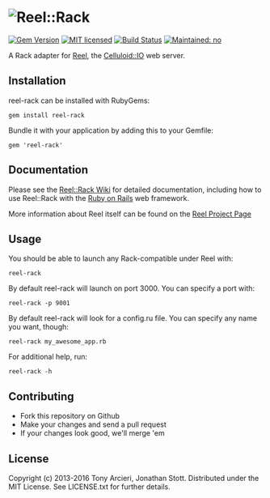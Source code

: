 ![Reel::Rack](https://github.com/celluloid/reel-rack/raw/master/logo.png)
==========
[![Gem Version](https://badge.fury.io/rb/reel-rack.svg)](http://rubygems.org/gems/reel-rack)
 [![MIT licensed](https://img.shields.io/badge/license-MIT-blue.svg)](https://github.com/celluloid/reel-rack/blob/master/LICENSE.txt)
[![Build Status](https://secure.travis-ci.org/celluloid/reel-rack.svg?branch=master)](http://travis-ci.org/celluloid/reel-rack)
[![Maintained: no](https://img.shields.io/maintenance/no/2016.svg)](https://github.com/celluloid/celluloid/issues/779)

A Rack adapter for [Reel][reel], the [Celluloid::IO][celluloidio] web server.

[reel]: https://github.com/celluloid/reel
[celluloidio]: https://github.com/celluloid/celluloid-io

## Installation

reel-rack can be installed with RubyGems:

    gem install reel-rack

Bundle it with your application by adding this to your Gemfile:

    gem 'reel-rack'

## Documentation

Please see the [Reel::Rack Wiki][wiki] for detailed documentation, including
how to use Reel::Rack with the [Ruby on Rails][rails] web framework.

More information about Reel itself can be found on the [Reel Project Page][reel]

[wiki]:  https://github.com/celluloid/reel-rack/wiki
[rails]: http://rubyonrails.org/
[reel]:  https://github.com/celluloid/reel

## Usage

You should be able to launch any Rack-compatible under Reel with:

    reel-rack

By default reel-rack will launch on port 3000. You can specify a port with:

    reel-rack -p 9001

By default reel-rack will look for a config.ru file. You can specify any name
you want, though:

    reel-rack my_awesome_app.rb

For additional help, run:

    reel-rack -h

## Contributing

* Fork this repository on Github
* Make your changes and send a pull request
* If your changes look good, we'll merge 'em

## License

Copyright (c) 2013-2016 Tony Arcieri, Jonathan Stott.
Distributed under the MIT License. See LICENSE.txt for further details.
